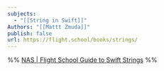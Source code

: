 ```yaml
---
subjects:
  - "[[String in Swift]]"
Authors: "[[Mattt Zmuda]]"
publish: false
url: https://flight.school/books/strings/
---
```

%% [NAS | Flight School Guide to Swift Strings](https://NAS-Lyons.quickconnect.to/d/f/yJAKhH4AHz4MOYaiBSq4vS6B6kJGIFZN) %%